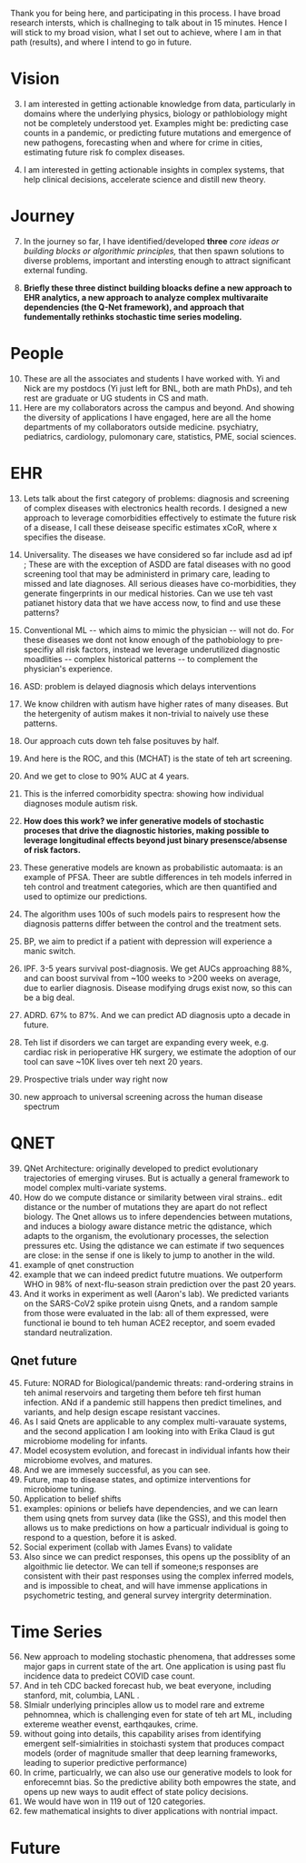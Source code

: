 Thank you for being here, and participating in this process. I have broad research intersts, which is  challneging to talk  about in 15 minutes. Hence I will stick to my broad vision, what I set out to achieve, where I am  in that path (results), and where I intend to go in future. 

# Vision

3. I am interested in getting actionable knowledge from data, particularly in domains where the underlying physics, biology or pathlobiology might not be completely understood yet. Examples might be: predicting case counts in a pandemic, or predicting future mutations and emergence of new pathogens, forecasting when and where for crime in cities, estimating future risk fo complex diseases.

6. I am interested in getting actionable insights in complex systems, that help clinical decisions, accelerate science and distill new theory.

# Journey 

7. In the journey so far, I have identified/developed **three** _core ideas or building blocks or algorithmic principles,_ that then spawn solutions to diverse problems, important and intersting enough to attract significant external funding. 

8. **Briefly these three distinct building bloacks define a new approach to EHR analytics, a new approach to analyze complex multivaraite dependencies (the Q-Net framework), and approach that fundementally rethinks stochastic time series modeling.**

# People 

10. These are all the associates and students I have worked with. Yi and Nick are my postdocs (Yi just left for BNL, both are math PhDs), and teh rest are graduate or UG students in CS and math. 
11. Here are my collaborators across the campus and beyond. And showing the diversity of applications I have engaged, here are all the home departments of my collaborators outside medicine. psychiatry, pediatrics, cardiology,  pulomonary care, statistics, PME, social sciences. 

# EHR

13. Lets talk about the first category of problems: diagnosis and screening of complex diseases with electronics health records. I designed a new approach to leverage comorbidities effectively to estimate the future risk of a disease, I call these deisease specific estimates xCoR, where x specifies the disease. 

14. Universality. The diseases we have considered so far include asd ad ipf ; These are with the exception of ASDD are fatal diseases with no good screening tool that may be administerd in primary care, leading to missed and late diagnoses. All serious dieases have co-morbidities, they generate fingerprints in our medical histories. Can we use teh vast patianet history data that we have access now, to find and use these patterns?

16. Conventional ML -- which aims to mimic the physician -- will not do. For these diseases we dont not know enough of the pathobiology to pre-specifiy all risk factors, instead we leverage underutilized diagnostic moadlities -- complex historical patterns -- to complement the physician's experience.

17. ASD: problem is delayed diagnosis which delays interventions

18. We know children with autism have higher rates of many diseases. But the hetergenity of autism makes it non-trivial to naively use these patterns. 

19. Our approach cuts down teh false posituves by half.

20. And here is the ROC, and this (MCHAT) is the state of teh art screening.

21. And we get to close to 90% AUC at 4 years.

22. This is the inferred comorbidity spectra:  showing how individual diagnoses module autism risk. 
23. **How does this work? we infer generative models of stochastic proceses that drive the diagnostic histories, making possible to leverage longitudinal effects beyond just binary presensce/absense of risk factors.**
24. These generative models are known as probabilistic automaata: is an example of PFSA. Theer are subtle differences in teh models inferred in teh control and treatment categories, which are then quantified and used to optimize our predictions.
25. The algorithm uses 100s of such models pairs to respresent how the diagnosis patterns differ between the control and the treatment sets. 
26. BP, we aim to predict if a patient with depression will experience a manic switch. 
30. IPF. 3-5 years survival post-diagnosis. We get AUCs approaching 88%, and can boost survival from ~100 weeks to >200 weeks on average, due to earlier diagnosis. Disease modifying drugs exist now, so this can be a big deal.
31. ADRD. 67% to 87%. And we can predict AD diagnosis upto a decade in future. 
36. Teh list if disorders we can target are expanding every week, e.g. cardiac risk in perioperative HK surgery, we estimate the adoption of our tool can save ~10K lives over teh next 20 years.
37. Prospective trials under way right now
38. new approach to universal screening across the human disease spectrum

# QNET 


39. QNet Architecture: originally developed to predict evolutionary trajectories of emerging viruses. But is actually a general framework to model complex multi-variate systems.
40. How do we compute distance or similarity between viral strains.. edit distance or the number of mutations they are apart do not reflect biology. The Qnet allows us to infere dependencies between mutations, and induces a biology aware distance metric the qdistance, which adapts to the organism, the evolutionary processes, the selection pressures etc. Using the qdistance we can estimate if two sequences are close: in the sense if one is likely to jump to another in the wild. 
41. example of qnet construction
43. example that we can indeed predict fututre muations. We outperform WHO in 98% of next-flu-season strain prediction over the past 20 years.
44. And it works in experiment as well (Aaron's lab). We predicted variants on the SARS-CoV2 spike protein uisng Qnets, and a random sample from those were evaluated in the lab: all of them expressed, were functional ie bound to teh human ACE2 receptor, and soem evaded standard neutralization. 

## Qnet future

45. Future: NORAD for Biological/pandemic threats: rand-ordering strains in teh animal reservoirs and targeting them before teh first human infection. ANd if a pandemic still  happens then predict timelines, and variants, and help design escape resistant vaccines.
46. As I said Qnets are applicable to any complex multi-varauate systems, and the second application I am looking into with Erika Claud is gut microbiome modeling for infants.
47. Model ecosystem evolution, and forecast in individual infants how their microbiome evolves, and matures.
48. And we are immesely successful, as you can see.
49. Future, map to disease states, and optimize interventions for microbiome tuning.
50. Application to belief shifts
51. examples: opinions or beliefs have dependencies, and we can learn them using qnets from survey data (like the GSS), and this model then allows us to make predictions on how a particualr individual is going to respond to a question, before it is asked.
54. Social experiment (collab with James Evans) to validate
55. Also since we can predict responses, this opens up the possiblity of an algoithmic lie detector. We can tell if someone;s responses are consistent with their past responses using the complex inferred models, and is impossible to cheat, and will have immense applications in psychometric testing, and general survey intergrity determination.

# Time Series 


56. New approach to modeling stochastic phenomena, that addresses some major gaps in current state of the art. One application is using past flu incidence data to predeict COVID case count.
58. And in teh CDC backed forecast hub, we beat everyone, including stanford, mit, columbia, LANL .
59. SImialr underlying principles allow us to model rare and extreme pehnomnea, which is challenging even for state of teh art ML, including extereme weather evenst, earthqaukes, crime.
60. without going into details, this capability arises from identifying emergent self-simialrities in stoichasti system that produces compact models (order of magnitude smaller that deep learning frameworks, leading to superior predictive performance)
61. In crime, particualrly, we can also use our generative models to look for enforecemnt bias. So the predictive ability both empowres the state, and opens up new ways to audit effect of state policy decisions.
62. We would have won in 119 out of 120 categories.
63. few mathematical insights to diver applications with nontrial impact.

# Future

